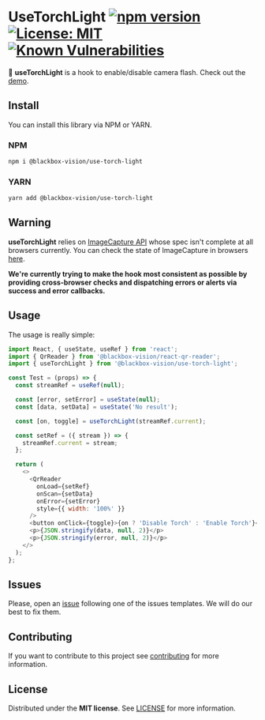 # UseTorchLight [![npm version](https://badge.fury.io/js/%40blackbox-vision%2Fuse-torch-light.svg)](https://badge.fury.io/js/%40blackbox-vision%2Fuse-torch-light) [![License: MIT](https://img.shields.io/badge/License-MIT-brightgreen.svg)](https://opensource.org/licenses/MIT) [![Known Vulnerabilities](https://snyk.io/test/github/blackboxvision/use-torch-light/badge.svg)](https://snyk.io/test/github/blackboxvision/use-torch-light)

🔦 **useTorchLight** is a hook to enable/disable camera flash. Check out the [demo](https://zittu.csb.app).

## Install

You can install this library via NPM or YARN.

### NPM

```bash
npm i @blackbox-vision/use-torch-light
```

### YARN

```bash
yarn add @blackbox-vision/use-torch-light
```

## Warning

**useTorchLight** relies on [ImageCapture API](https://developer.mozilla.org/en-US/docs/Web/API/ImageCapture) whose spec isn't complete at all browsers currently. You can check the state of ImageCapture in browsers [here](https://caniuse.com/#search=imagecapture).

**We're currently trying to make the hook most consistent as possible by providing cross-browser checks and dispatching errors or alerts via success and error callbacks.**

## Usage

The usage is really simple:

```javascript
import React, { useState, useRef } from 'react';
import { QrReader } from '@blackbox-vision/react-qr-reader';
import { useTorchLight } from '@blackbox-vision/use-torch-light';

const Test = (props) => {
  const streamRef = useRef(null);

  const [error, setError] = useState(null);
  const [data, setData] = useState('No result');

  const [on, toggle] = useTorchLight(streamRef.current);

  const setRef = ({ stream }) => {
    streamRef.current = stream;
  };

  return (
    <>
      <QrReader
        onLoad={setRef}
        onScan={setData}
        onError={setError}
        style={{ width: '100%' }}
      />
      <button onClick={toggle}>{on ? 'Disable Torch' : 'Enable Torch'}</button>
      <p>{JSON.stringify(data, null, 2)}</p>
      <p>{JSON.stringify(error, null, 2)}</p>
    </>
  );
};
```

## Issues

Please, open an [issue](https://github.com/BlackBoxVision/use-torch-light/issues) following one of the issues templates. We will do our best to fix them.

## Contributing

If you want to contribute to this project see [contributing](https://github.com/BlackBoxVision/use-torch-light/blob/master/CONTRIBUTING.md) for more information.

## License

Distributed under the **MIT license**. See [LICENSE](https://github.com/BlackBoxVision/use-torch-light/blob/master/LICENSE) for more information.
